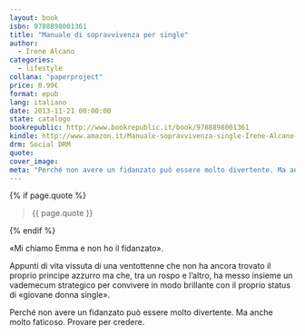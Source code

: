 ```yaml
---
layout: book
isbn: 9788898001361
title: "Manuale di sopravvivenza per single"
author:
  - Irene Alcano
categories:
  - lifestyle
collana: "paperproject"
price: 0.99€
format: epub
lang: italiano
date: 2013-11-21 00:00:00
state: catalogo
bookrepublic: http://www.bookrepublic.it/book/9788898001361
kindle: http://www.amazon.it/Manuale-sopravvivenza-single-Irene-Alcano-ebook/dp/B00GTU6DQK/
drm: Social DRM
quote:
cover_image:
meta: "Perché non avere un fidanzato può essere molto divertente. Ma anche molto faticoso. Provare per credere."
---
```


{% if page.quote %}
<blockquote>
    {{ page.quote }}
</blockquote>
{% endif %}

«Mi chiamo Emma e non ho il fidanzato».

Appunti di vita vissuta di una ventottenne che non ha ancora trovato il proprio principe azzurro ma che, tra un rospo e l’altro, ha messo insieme un vademecum strategico per convivere in modo brillante con il proprio status di «giovane donna single».

Perché non avere un fidanzato può essere molto divertente. Ma anche molto faticoso. Provare per credere.